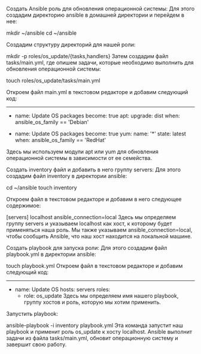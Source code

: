 Создать Ansible роль для обновления операционной системы:
Для этого создадим директорию ansible в домашней директории и перейдем в нее:

mkdir ~/ansible
cd ~/ansible

Создадим структуру директорий для нашей роли:

mkdir -p roles/os_update/{tasks,handlers}
Затем создадим файл tasks/main.yml, где опишем задачи, которые необходимо выполнить для обновления операционной системы:

touch roles/os_update/tasks/main.yml

Откроем файл main.yml в текстовом редакторе и добавим следующий код:

---
- name: Update OS packages
  become: true
  apt:
    upgrade: dist
  when: ansible_os_family == 'Debian'

- name: Update OS packages
  become: true
  yum:
    name: '*'
    state: latest
  when: ansible_os_family == 'RedHat'

Здесь мы используем модули apt или yum для обновления операционной системы в зависимости от ее семейства.

Создать inventory файл и добавить в него группу servers:
Для этого создадим файл inventory в директории ansible:

cd ~/ansible
touch inventory

Откроем файл в текстовом редакторе и добавим в него следующее содержимое:

[servers]
localhost ansible_connection=local
Здесь мы определяем группу servers и указываем localhost как хост, к которому будет применяться наша роль. 
Мы также указываем ansible_connection=local, чтобы сообщить Ansible, что наш хост находится на локальной машине.

Создать playbook для запуска роли:
Для этого создадим файл playbook.yml в директории ansible:


touch playbook.yml
Откроем файл в текстовом редакторе и добавим следующий код:

---
- name: Update OS
  hosts: servers
  roles:
    - role: os_update
Здесь мы определяем имя нашего playbook, группу хостов и роль, которую мы хотим применить.

Запустить playbook:

ansible-playbook -i inventory playbook.yml
Эта команда запустит наш playbook и применит роль os_update к хосту localhost. Ansible выполнит задачи из файла tasks/main.yml, обновит операционную систему и завершит свою работу.
